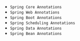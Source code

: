 * `Spring Core Annotations` 
* `Spring Web Annotations`
* `Spring Boot Annotations`
* `Spring Scheduling Annotations`
* `Spring Data Annotations`
* `Spring Bean Annotations`